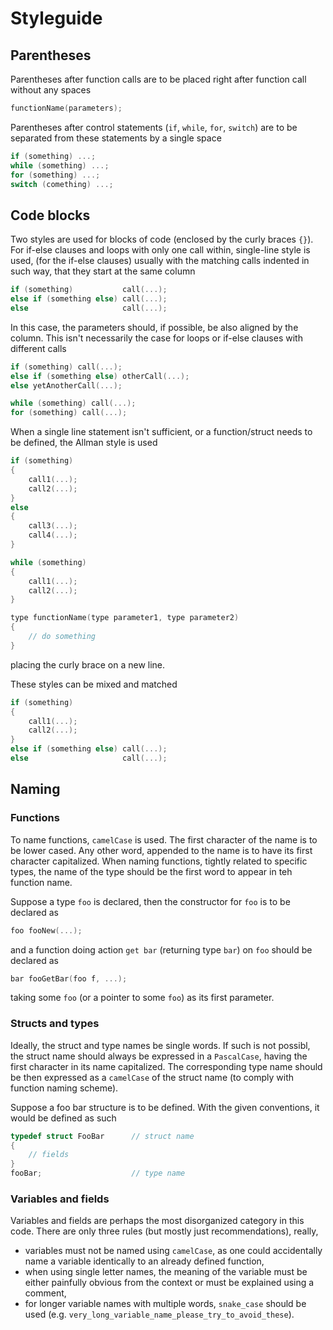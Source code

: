 # Styleguide

## Parentheses
Parentheses after function calls are to be placed right after function call without any spaces
```c
functionName(parameters);
```
Parentheses after control statements (`if`, `while`, `for`, `switch`) are to be separated from these statements by a single space
```c
if (something) ...;
while (something) ...;
for (something) ...;
switch (comething) ...;
```

## Code blocks
Two styles are used for blocks of code (enclosed by the curly braces `{}`). For if-else clauses and loops with only one call within, single-line style is used, (for the if-else clauses) usually with the matching calls indented in such way, that they start at the same column
```c
if (something)           call(...);
else if (something else) call(...);
else                     call(...);
```
In this case, the parameters should, if possible, be also aligned by the column. This isn't necessarily the case for loops or if-else clauses with different calls

```c
if (something) call(...);
else if (something else) otherCall(...);
else yetAnotherCall(...);
```
```c
while (something) call(...);
for (something) call(...);
```
When a single line statement isn't sufficient, or a function/struct needs to be defined, the Allman style is used
```c
if (something)
{
    call1(...);
    call2(...);
}
else
{
    call3(...);
    call4(...);
}
```
```c
while (something)
{
    call1(...);
    call2(...);
}
```
```c
type functionName(type parameter1, type parameter2)
{
    // do something
}
```
placing the curly brace on a new line.

These styles can be mixed and matched
```c
if (something)
{
    call1(...);
    call2(...);
}
else if (something else) call(...);
else                     call(...);
```
## Naming
### Functions
To name functions, `camelCase` is used. The first character of the name is to be lower cased. Any other word, appended to the name is to have its first character capitalized. When naming functions, tightly related to specific types, the name of the type should be the first word to appear in teh function name.

Suppose a type `foo` is declared, then the constructor for `foo` is to be declared as
```c
foo fooNew(...);
```
and a function doing action `get bar` (returning type `bar`) on `foo` should be declared as
```c
bar fooGetBar(foo f, ...);
```
taking some `foo` (or a pointer to some `foo`) as its first parameter.
### Structs and types
Ideally, the struct and type names be single words. If such is not possibl, the struct name should always be expressed in a `PascalCase`, having the first character in its name capitalized. The corresponding type name should be then expressed as a `camelCase` of the struct name (to comply with function naming scheme).

Suppose a foo bar structure is to be defined. With the given conventions, it would be defined as such
```c
typedef struct FooBar      // struct name
{
    // fields
}
fooBar;                    // type name
```

### Variables and fields
Variables and fields are perhaps the most disorganized category in this code. There are only three rules (but mostly just recommendations), really,
 - variables must not be named using `camelCase`, as one could accidentally name a variable identically to an already defined function,
 - when using single letter names, the meaning of the variable must be either painfully obvious from the context or must be explained using a comment,
 - for longer variable names with multiple words, `snake_case` should be used (e.g. `very_long_variable_name_please_try_to_avoid_these`).
